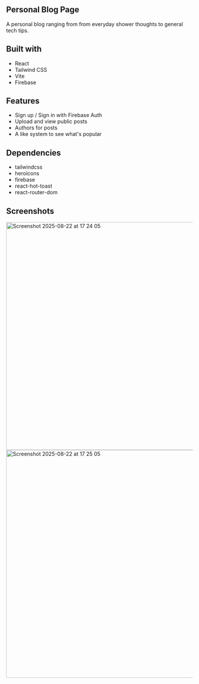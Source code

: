 ## Personal Blog Page

A personal blog ranging from from everyday shower thoughts to general tech tips.

## Built with
- React
- Tailwind CSS
- Vite
- Firebase

## Features
- Sign up / Sign in with Firebase Auth
- Upload and view public posts
- Authors for posts
- A like system to see what's popular
  
## Dependencies
- tailwindcss
- heroicons
- firebase
- react-hot-toast
- react-router-dom

## Screenshots
<img width="1147" height="614" alt="Screenshot 2025-08-22 at 17 24 05" src="https://github.com/user-attachments/assets/3f830a4d-4328-4f69-a4aa-91d80bfa9537" />
<img width="1147" height="614" alt="Screenshot 2025-08-22 at 17 25 05" src="https://github.com/user-attachments/assets/b5074698-0796-4817-a2e2-e6edf63acfb3" />
